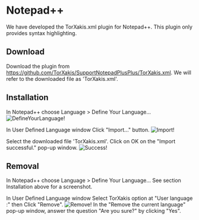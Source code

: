 # Notepad++

We have developed the TorXakis.xml plugin for Notepad++.
This plugin only provides syntax highlighting.

## Download

Download the plugin from https://github.com/TorXakis/SupportNotepadPlusPlus/TorXakis.xml.
We will refer to the downloaded file as 'TorXakis.xml'.

## Installation

In Notepad++ choose Language > Define Your Language...
![DefineYourLanguage!](https://github.com/TorXakis/SupportNotepadPlusPlus/DefineYourLanguage.jpg)

In User Defined Language window
Click "Import..." button.
![Import!](https://github.com/TorXakis/SupportNotepadPlusPlus/Import.jpg)

Select the downloaded file 'TorXakis.xml'.
Click on OK on the "Import successful." pop-up window.
![Success!](https://github.com/TorXakis/SupportNotepadPlusPlus/Success.jpg)

## Removal

In Notepad++ choose Language > Define Your Language...
See section Installation above for a screenshot.

In User Defined Language window
Select TorXakis option at "User language :" 
then Click "Remove".
![Remove!](https://github.com/TorXakis/SupportNotepadPlusPlus/Remove.jpg)
In the "Remove the current language" pop-up window,
answer the question "Are you sure?" by clicking "Yes".
